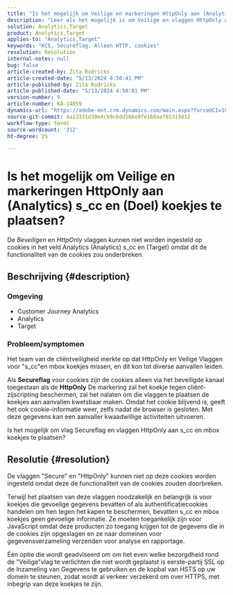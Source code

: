 ```yaml
---
title: "Is het mogelijk om Veilige en markeringen HttpOnly aan (Analytics) s_cc en (Doel) koekjes te plaatsen?"
description: "Leer als het mogelijk is om Veilige en vlaggen HttpOnly aan (Analytics) s_cc en (Doel) koekjes te plaatsen."
solution: Analytics,Target
product: Analytics,Target
applies-to: "Analytics,Target"
keywords: "KCS, Secureflag, Alleen HTTP, cookies"
resolution: Resolution
internal-notes: null
bug: false
article-created-by: Zita Rodricks
article-created-date: "5/13/2024 4:50:41 PM"
article-published-by: Zita Rodricks
article-published-date: "5/13/2024 4:58:01 PM"
version-number: 9
article-number: KA-14059
dynamics-url: "https://adobe-ent.crm.dynamics.com/main.aspx?forceUCI=1&pagetype=entityrecord&etn=knowledgearticle&id=06f7b3e9-4811-ef11-9f8a-6045bd03c412"
source-git-commit: 4a13331d30e4cb9c6dd166e97e160aaf85319812
workflow-type: tm+mt
source-wordcount: '312'
ht-degree: 2%

---
```


# Is het mogelijk om Veilige en markeringen HttpOnly aan (Analytics) s_cc en (Doel) koekjes te plaatsen?


De *Beveiligen* en *HttpOnly* vlaggen kunnen niet worden ingesteld op cookies in het veld Analytics (Analytics) s_cc en (Target) omdat dit de functionaliteit van de cookies zou onderbreken.

## Beschrijving {#description}


### Omgeving

- Customer Journey Analytics
- Analytics
- Target




### Probleem/symptomen



Het team van de cliëntveiligheid merkte op dat HttpOnly en Veilige Vlaggen voor &quot;s_cc&quot;en mbox koekjes missen, en dit kon tot diverse aanvallen leiden.

Als <b>Secureflag</b> voor cookies zijn de cookies alleen via het beveiligde kanaal toegestaan als de <b>HttpOnly</b> De markering zal het koekje tegen cliënt-zijscripting beschermen, zal het nalaten om die vlaggen te plaatsen de koekjes aan aanvallen kwetsbaar maken. Omdat het cookie blijvend is, geeft het ook cookie-informatie weer, zelfs nadat de browser is gesloten. Met deze gegevens kan een aanvaller kwaadwillige activiteiten uitvoeren.

Is het mogelijk om vlag Secureflag en vlaggen HttpOnly aan s_cc en mbox koekjes te plaatsen?


## Resolutie {#resolution}


De vlaggen &quot;Secure&quot; en &quot;HttpOnly&quot; kunnen niet op deze cookies worden ingesteld omdat deze de functionaliteit van de cookies zouden doorbreken.

Terwijl het plaatsen van deze vlaggen noodzakelijk en belangrijk is voor koekjes die gevoelige gegevens bevatten of als authentificatiecookies handelen om hen tegen het kapen te beschermen, bevatten s_cc en mbox koekjes geen gevoelige informatie. Ze moeten toegankelijk zijn voor JavaScript omdat deze producten zo toegang krijgen tot de gegevens die in de cookies zijn opgeslagen en ze naar domeinen voor gegevensverzameling verzenden voor analyse en rapportage.

Één optie die wordt geadviseerd om om het even welke bezorgdheid rond de &quot;Veilige&quot;vlag te verlichten die niet wordt geplaatst is eerste-partij SSL op de Inzameling van Gegevens te gebruiken en de kopbal van HSTS op uw domein te steunen, zodat wordt al verkeer verzekerd om over HTTPS, met inbegrip van deze koekjes te zijn.
